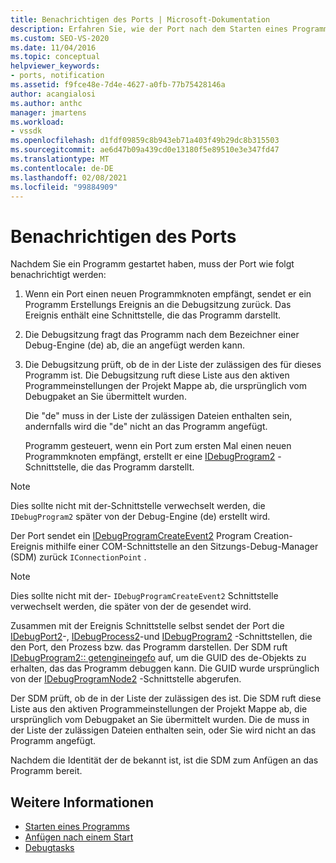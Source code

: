 ```yaml
---
title: Benachrichtigen des Ports | Microsoft-Dokumentation
description: Erfahren Sie, wie der Port nach dem Starten eines Programms benachrichtigt wird. Dieser Artikel enthält eine ausführliche Beschreibung.
ms.custom: SEO-VS-2020
ms.date: 11/04/2016
ms.topic: conceptual
helpviewer_keywords:
- ports, notification
ms.assetid: f9fce48e-7d4e-4627-a0fb-77b75428146a
author: acangialosi
ms.author: anthc
manager: jmartens
ms.workload:
- vssdk
ms.openlocfilehash: d1fdf09859c8b943eb71a403f49b29dc8b315503
ms.sourcegitcommit: ae6d47b09a439cd0e13180f5e89510e3e347fd47
ms.translationtype: MT
ms.contentlocale: de-DE
ms.lasthandoff: 02/08/2021
ms.locfileid: "99884909"
---
```

# <a name="notify-the-port"></a>Benachrichtigen des Ports
Nachdem Sie ein Programm gestartet haben, muss der Port wie folgt benachrichtigt werden:

1. Wenn ein Port einen neuen Programmknoten empfängt, sendet er ein Programm Erstellungs Ereignis an die Debugsitzung zurück. Das Ereignis enthält eine Schnittstelle, die das Programm darstellt.

2. Die Debugsitzung fragt das Programm nach dem Bezeichner einer Debug-Engine (de) ab, die an angefügt werden kann.

3. Die Debugsitzung prüft, ob de in der Liste der zulässigen des für dieses Programm ist. Die Debugsitzung ruft diese Liste aus den aktiven Programmeinstellungen der Projekt Mappe ab, die ursprünglich vom Debugpaket an Sie übermittelt wurden.

    Die "de" muss in der Liste der zulässigen Dateien enthalten sein, andernfalls wird die "de" nicht an das Programm angefügt.

   Programm gesteuert, wenn ein Port zum ersten Mal einen neuen Programmknoten empfängt, erstellt er eine [IDebugProgram2](../../extensibility/debugger/reference/idebugprogram2.md) -Schnittstelle, die das Programm darstellt.

> [!NOTE]
> Dies sollte nicht mit der-Schnittstelle verwechselt werden, die `IDebugProgram2` später von der Debug-Engine (de) erstellt wird.

 Der Port sendet ein [IDebugProgramCreateEvent2](../../extensibility/debugger/reference/idebugprogramcreateevent2.md) Program Creation-Ereignis mithilfe einer COM-Schnittstelle an den Sitzungs-Debug-Manager (SDM) zurück `IConnectionPoint` .

> [!NOTE]
> Dies sollte nicht mit der- `IDebugProgramCreateEvent2` Schnittstelle verwechselt werden, die später von der de gesendet wird.

 Zusammen mit der Ereignis Schnittstelle selbst sendet der Port die [IDebugPort2](../../extensibility/debugger/reference/idebugport2.md)-, [IDebugProcess2](../../extensibility/debugger/reference/idebugprocess2.md)-und [IDebugProgram2](../../extensibility/debugger/reference/idebugprogram2.md) -Schnittstellen, die den Port, den Prozess bzw. das Programm darstellen. Der SDM ruft [IDebugProgram2:: getengineingefo](../../extensibility/debugger/reference/idebugprogram2-getengineinfo.md) auf, um die GUID des de-Objekts zu erhalten, das das Programm debuggen kann. Die GUID wurde ursprünglich von der [IDebugProgramNode2](../../extensibility/debugger/reference/idebugprogramnode2.md) -Schnittstelle abgerufen.

 Der SDM prüft, ob de in der Liste der zulässigen des ist. Die SDM ruft diese Liste aus den aktiven Programmeinstellungen der Projekt Mappe ab, die ursprünglich vom Debugpaket an Sie übermittelt wurden. Die de muss in der Liste der zulässigen Dateien enthalten sein, oder Sie wird nicht an das Programm angefügt.

 Nachdem die Identität der de bekannt ist, ist die SDM zum Anfügen an das Programm bereit.

## <a name="see-also"></a>Weitere Informationen
- [Starten eines Programms](../../extensibility/debugger/launching-a-program.md)
- [Anfügen nach einem Start](../../extensibility/debugger/attaching-after-a-launch.md)
- [Debugtasks](../../extensibility/debugger/debugging-tasks.md)
